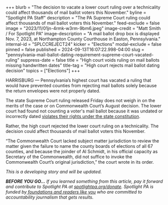 +++
blurb = "The decision to vacate a lower court ruling over a technicality could affect thousands of mail ballot voters this November."
byline = "Spotlight PA Staff"
description = "The PA Supreme Court ruling could affect thousands of mail ballot voters this November."
feed-exclude = false
image = "2023/11/01jn-4rmk-w3rm-9bm6.jpeg"
image-credit = "Matt Smith / For Spotlight PA"
image-description = "A mail ballot drop box is displayed Nov. 7, 2023, at Northampton County Courthouse in Easton, Pennsylvania."
internal-id = "SPLCCREJECT24"
kicker = "Elections"
modal-exclude = false
pinned = false
published = 2024-09-13T16:07:22.998-04:00
slug = "pennsylvania-mail-ballot-dating-requirement-supreme-court-vacated-ruling"
suppress-date = false
title = "High court voids ruling on mail ballots missing handwritten dates"
title-tag = "High court rejects mail ballot dating decision"
topics = ["Elections"]
+++

HARRISBURG — Pennsylvania’s highest court has vacated a ruling that would have prevented counties from rejecting mail ballots solely because the return envelopes were not properly dated.

The state Supreme Court ruling released Friday does not weigh in on the merits of the case or on Commonwealth Court’s August decision. The lower court had found not counting a voter&#39;s mail ballot because it was undated or incorrectly dated <a href="https://www.spotlightpa.org/news/2024/08/pennsylvania-mail-ballot-date-dating-commonwealth-court-ruling-republican-appeal/">violates their rights under the state constitution</a>.

Rather, the high court rejected the lower court ruling on a technicality. The decision could affect thousands of mail ballot voters this November.

“The Commonwealth Court lacked subject matter jurisdiction to review the matter given the failure to name the county boards of elections of all 67 counties, and because the joinder of Al Schmidt, in his official capacity as Secretary of the Commonwealth, did not suffice to invoke the Commonwealth Court’s original jurisdiction,” the court wrote in its order.

<em>This is a developing story and will be updated.</em><strong></strong>

<strong><em>BEFORE YOU GO…</em></strong><em> If you learned something from this article, pay it forward and contribute to Spotlight PA at </em><a href="https://www.spotlightpa.org/donate"><em>spotlightpa.org/donate</em></a><em>. Spotlight PA is funded by</em><a href="https://www.spotlightpa.org/support"><em> foundations and readers like you</em></a><em> who are committed to accountability journalism that gets results.</em>

